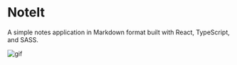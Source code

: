 # NoteIt

A simple notes application in Markdown format built with React, TypeScript, and SASS.

![gif](https://media.giphy.com/media/cge9nG7e7wKWbMm9cY/giphy.gif)
